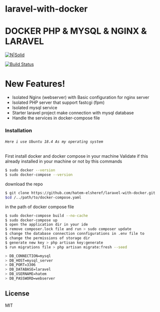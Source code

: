 # laravel-with-docker
# DOCKER PHP & MYSQL & NGINX & LARAVEL

[![N|Solid](https://cldup.com/dTxpPi9lDf.thumb.png)](#)

[![Build Status](https://travis-ci.org/joemccann/dillinger.svg?branch=master)](#)

# New Features!

  - Isolated Nginx (webserver) with Basic configuration for nginx server
  - Isolated PHP server that support fastcgi (fpm)
  - Isolated mysql service
  - Starter laravel project make connection with mysql database
  - Handle the services in docker-compose file


### Installation
###### `Here i use Ubuntu 18.4 As my operating system`
First install docker and docker compose in your machine
Validate if this already installed in your machine or not by this commands
```sh
$ sudo docker --version
$ sudo docker-compose --version
```
download the repo 
```sh
$ git clone https://github.com/hatem-elsheref/laravel-with-docker.git
$cd /../path/to/docker-compose.yaml
```
in the path of docker compose file 
```sh
$ sudo docker-compose build --no-cache
$ sudo docker-compose up
$ open the application dir in your ide
$ remove composer.lock file and run > sudo composer update
$ change the database connection connfigurations in .env file to
$ change the permissions of storage dir
$ generate new key > php artisan key:generate
$ run migrations file > php artisan migrate:fresh --seed

> DB_CONNECTION=mysql
> DB_HOST=mysql_server
> DB_PORT=3306
> DB_DATABASE=laravel
> DB_USERNAME=hatem
> DB_PASSWORD=webserver
```

License
----
MIT
